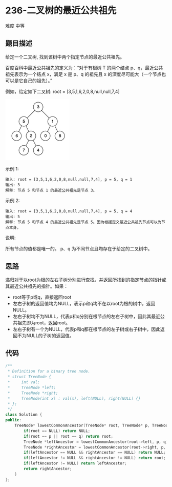 # 236-二叉树的最近公共祖先

难度 中等



## 题目描述

给定一个二叉树, 找到该树中两个指定节点的最近公共祖先。

百度百科中最近公共祖先的定义为：“对于有根树 T 的两个结点 p、q，最近公共祖先表示为一个结点 x，满足 x 是 p、q 的祖先且 x 的深度尽可能大（一个节点也可以是它自己的祖先）。”

例如，给定如下二叉树:  root = [3,5,1,6,2,0,8,null,null,7,4]

![binarytree](images/binarytree.png)

示例 1:

```
输入: root = [3,5,1,6,2,0,8,null,null,7,4], p = 5, q = 1
输出: 3
解释: 节点 5 和节点 1 的最近公共祖先是节点 3。
```

示例 2:

```
输入: root = [3,5,1,6,2,0,8,null,null,7,4], p = 5, q = 4
输出: 5
解释: 节点 5 和节点 4 的最近公共祖先是节点 5。因为根据定义最近公共祖先节点可以为节点本身。
```

说明:

所有节点的值都是唯一的。
p、q 为不同节点且均存在于给定的二叉树中。



## 思路

递归对于以root为根的左右子树分别进行查找，并返回所找到的指定节点的指针或其最近公共祖先的指针。如果：

- root等于p或q，直接返回root
- 左右子树的返回值均为NULL，表示p和q均不在以root为根的树中，返回NULL。
- 左右子树均不为NULL，代表p和q分别在根节点的左右子树中，因此其最近公共祖先即为root，返回root。
- 左右子树有一个为NULL，代表p和q都在根节点的左子树或右子树中，因此返回不为NULL的子树的返回值。



## 代码

```c++
/**
 * Definition for a binary tree node.
 * struct TreeNode {
 *     int val;
 *     TreeNode *left;
 *     TreeNode *right;
 *     TreeNode(int x) : val(x), left(NULL), right(NULL) {}
 * };
 */
class Solution {
public:
    TreeNode* lowestCommonAncestor(TreeNode* root, TreeNode* p, TreeNode* q) {
        if(root == NULL) return NULL;
        if(root == p || root == q) return root;
        TreeNode *leftAncestor = lowestCommonAncestor(root->left, p, q);
        TreeNode *rightAncestor = lowestCommonAncestor(root->right, p, q);
        if(leftAncestor == NULL && rightAncestor == NULL) return NULL;
        if(leftAncestor != NULL && rightAncestor != NULL) return root;
        if(leftAncestor != NULL) return leftAncestor;
        return rightAncestor;
    }
};
```


